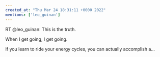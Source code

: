 ```yaml
---
created_at: "Thu Mar 24 18:31:11 +0000 2022"
mentions: ['leo_guinan']
---
```


RT @leo_guinan: This is the truth.

When I get going, I get going. 

If you learn to ride your energy cycles, you can actually accomplish a…